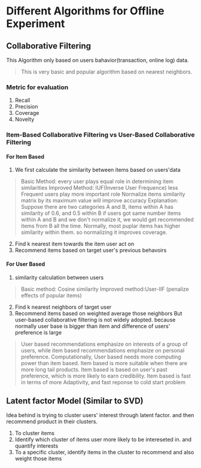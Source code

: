 # Different Algorithms for Offline Experiment

## Collaborative Filtering
This Algorithm only based on users bahavior(transaction, online log) data.
> This is very basic and popular algorithm based on nearest neighbors.
### Metric for evaluation
1. Recall
2. Precision
3. Coverage
4. Novelty 

### Item-Based Collaborative Filtering vs User-Based Collaborative Filtering
#### For Item Based
1. We first calculate the similarity between items based on users'data
> Basic Method: every user plays equal role in determining item similarities
> Improved Method: IUF(Inverse User Frequence) less Frequent users play more important role
> Normalize items similarity matrix by its maximum value will improve accuracy
> Explanation: Suppose there are two categories A and B, items within A has similarity of 0.6, and 0.5 within B
if users got same number items within A and B and we don't normalize it, we would get recommended items from B all the time.
Normally, most puplar items has higher similarity within them. so normalizing it improves coverage.
2. Find k nearest item towards the item user act on
3. Recommend items based on target user's previous behavoirs

#### For User Based
1. similarity calculation between users 
> Basic method: Cosine similarity
> Improved method:User-IIF (penalize effects of popular items)
2. Find k nearest neighbors of target user
3. Recommend items based on weighted average those neighbors 
But user-based collaborative filtering is not widely adopted. 
because normally user base is bigger than item and difference of users' preference is large   

> User based recommendations emphasize on interests of a group of users, while item based recommendations emphasize on 
personal preference. 
> Computationally, User based needs more computing power than item based.
> Item based is more suitable when there are more long tail products.
> Item based is based on user's past preference, which is more likely to earn credibility. 
> Item based is fast in terms of more Adaptivity, and fast reponse to cold start problem

## Latent factor Model (Similar to SVD)
Idea behind is trying to cluster users' interest through latent factor. and then recommend product
in their clusters.
1. To cluster items
2. Identify which cluster of items user more likely to be intereseted in. and quantify interests
3. To a specific cluster, identify items in the cluster to recommend and also weight those items


